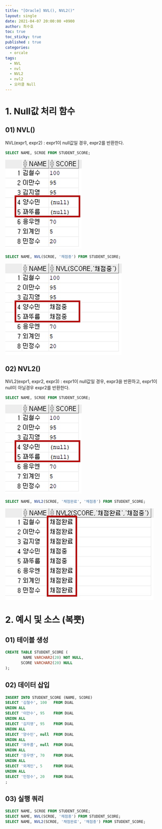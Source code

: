```yaml
---
title: "[Oracle] NVL(), NVL2()"
layout: single
date: 2021-04-07 20:00:00 +0900
author: 최수호
toc: true  
toc_sticky: true 
published : true
categories: 
  - orcale
tags:
  - NVL
  - nvl
  - NVL2
  - nvl2
  - 오라클 Null
---
```

# 1. Null값 처리 함수
## 01) NVL()
NVL(expr1, expr2) : expr1이 null값일 경우, expr2를 반환한다.

```sql
SELECT NAME, SCROE FROM STUDENT_SCORE;
```
![RANK() 결과](/assets/images/posts/oracle-nvl-function-result-01.jpg)

```sql
SELECT NAME, NVL(SCROE, '채점중') FROM STUDENT_SCORE;
```
![RANK() 결과](/assets/images/posts/oracle-nvl-function-result-02.jpg)

## 02) NVL2()
NVL2(expr1, expr2, expr3) : expr1이 null값일 경우, expr3을 반환하고, expr1이 null이 아닐경우 expr2를 반환한다.

```sql
SELECT NAME, SCROE FROM STUDENT_SCORE;
```
![RANK() 결과](/assets/images/posts/oracle-nvl-function-result-01.jpg)

```sql
SELECT NAME, NVL2(SCROE, '채점완료', '채점중') FROM STUDENT_SCORE;
```
![RANK() 결과](/assets/images/posts/oracle-nvl-function-result-03.jpg)


# 2. 예시 및 소스 (복뿟)
## 01) 테이블 생성
```sql
CREATE TABLE STUDENT_SCORE (
        NAME VARCHAR2(20) NOT NULL,
       SCORE VARCHAR2(20) NULL
);
```

## 02) 데이터 삽입
```sql
INSERT INTO STUDENT_SCORE (NAME, SCORE)
SELECT '김철수', 100   FROM DUAL
UNION ALL
SELECT '이만수', 95    FROM DUAL
UNION ALL
SELECT '김지영', 95    FROM DUAL
UNION ALL
SELECT '양수민', null  FROM DUAL
UNION ALL
SELECT '꽈뚜룹', null  FROM DUAL
UNION ALL
SELECT '응우엔', 70    FROM DUAL
UNION ALL
SELECT '외계인', 5     FROM DUAL
UNION ALL
SELECT '민정수', 20    FROM DUAL
;
```

## 03) 실행 쿼리
```sql
SELECT NAME, SCROE FROM STUDENT_SCORE;
SELECT NAME, NVL(SCROE, '채점중') FROM STUDENT_SCORE;
SELECT NAME, NVL2(SCROE, '채점완료', '채점중') FROM STUDENT_SCORE;
```

<script src="https://utteranc.es/client.js"
    repo="apt-get-install/apt-get-install.github.io"
    issue-term="title"
    theme="github-light"
    crossorigin="anonymous"
    async>
</script>